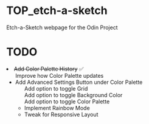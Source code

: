 # TOP_etch-a-sketch
Etch-a-Sketch webpage for the Odin Project

 <h1>TODO</h1>
 <li><s>Add Color Palette History</s> ✅<br>
 <ul>Improve how Color Palette updates <br>
 <li> Add Advanced Settings Button under Color Palette <br>
 <ul> Add option to toggle Grid <br>
      Add option to toggle Background Color <br>
      Add option to toggle Color Palette <br>
 <li> Implement Rainbow Mode <br>
 <li> Tweak for Responsive Layout <br>
